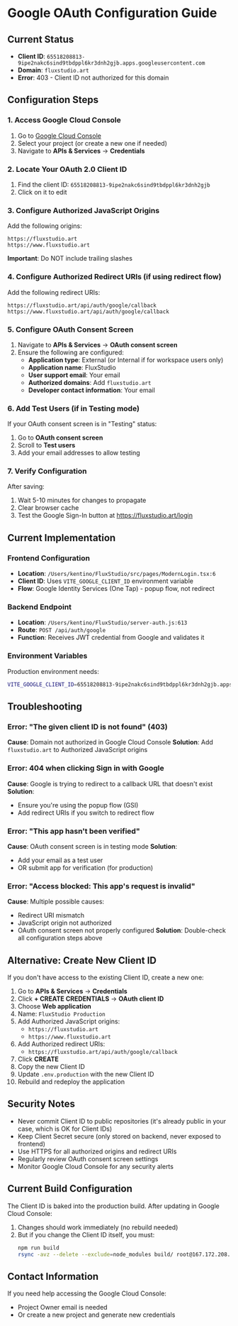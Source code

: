 # Google OAuth Configuration Guide

## Current Status
- **Client ID**: `65518208813-9ipe2nakc6sind9tbdppl6kr3dnh2gjb.apps.googleusercontent.com`
- **Domain**: `fluxstudio.art`
- **Error**: 403 - Client ID not authorized for this domain

## Configuration Steps

### 1. Access Google Cloud Console
1. Go to [Google Cloud Console](https://console.cloud.google.com/)
2. Select your project (or create a new one if needed)
3. Navigate to **APIs & Services** → **Credentials**

### 2. Locate Your OAuth 2.0 Client ID
1. Find the client ID: `65518208813-9ipe2nakc6sind9tbdppl6kr3dnh2gjb`
2. Click on it to edit

### 3. Configure Authorized JavaScript Origins
Add the following origins:

```
https://fluxstudio.art
https://www.fluxstudio.art
```

**Important**: Do NOT include trailing slashes

### 4. Configure Authorized Redirect URIs (if using redirect flow)
Add the following redirect URIs:

```
https://fluxstudio.art/api/auth/google/callback
https://www.fluxstudio.art/api/auth/google/callback
```

### 5. Configure OAuth Consent Screen
1. Navigate to **APIs & Services** → **OAuth consent screen**
2. Ensure the following are configured:
   - **Application type**: External (or Internal if for workspace users only)
   - **Application name**: FluxStudio
   - **User support email**: Your email
   - **Authorized domains**: Add `fluxstudio.art`
   - **Developer contact information**: Your email

### 6. Add Test Users (if in Testing mode)
If your OAuth consent screen is in "Testing" status:
1. Go to **OAuth consent screen**
2. Scroll to **Test users**
3. Add your email addresses to allow testing

### 7. Verify Configuration
After saving:
1. Wait 5-10 minutes for changes to propagate
2. Clear browser cache
3. Test the Google Sign-In button at https://fluxstudio.art/login

## Current Implementation

### Frontend Configuration
- **Location**: `/Users/kentino/FluxStudio/src/pages/ModernLogin.tsx:6`
- **Client ID**: Uses `VITE_GOOGLE_CLIENT_ID` environment variable
- **Flow**: Google Identity Services (One Tap) - popup flow, not redirect

### Backend Endpoint
- **Location**: `/Users/kentino/FluxStudio/server-auth.js:613`
- **Route**: `POST /api/auth/google`
- **Function**: Receives JWT credential from Google and validates it

### Environment Variables
Production environment needs:
```bash
VITE_GOOGLE_CLIENT_ID=65518208813-9ipe2nakc6sind9tbdppl6kr3dnh2gjb.apps.googleusercontent.com
```

## Troubleshooting

### Error: "The given client ID is not found" (403)
**Cause**: Domain not authorized in Google Cloud Console
**Solution**: Add `fluxstudio.art` to Authorized JavaScript origins

### Error: 404 when clicking Sign in with Google
**Cause**: Google is trying to redirect to a callback URL that doesn't exist
**Solution**:
- Ensure you're using the popup flow (GSI)
- Add redirect URIs if you switch to redirect flow

### Error: "This app hasn't been verified"
**Cause**: OAuth consent screen is in testing mode
**Solution**:
- Add your email as a test user
- OR submit app for verification (for production)

### Error: "Access blocked: This app's request is invalid"
**Cause**: Multiple possible causes:
- Redirect URI mismatch
- JavaScript origin not authorized
- OAuth consent screen not properly configured
**Solution**: Double-check all configuration steps above

## Alternative: Create New Client ID

If you don't have access to the existing Client ID, create a new one:

1. Go to **APIs & Services** → **Credentials**
2. Click **+ CREATE CREDENTIALS** → **OAuth client ID**
3. Choose **Web application**
4. Name: `FluxStudio Production`
5. Add Authorized JavaScript origins:
   - `https://fluxstudio.art`
   - `https://www.fluxstudio.art`
6. Add Authorized redirect URIs:
   - `https://fluxstudio.art/api/auth/google/callback`
7. Click **CREATE**
8. Copy the new Client ID
9. Update `.env.production` with the new Client ID
10. Rebuild and redeploy the application

## Security Notes

- Never commit Client ID to public repositories (it's already public in your case, which is OK for Client IDs)
- Keep Client Secret secure (only stored on backend, never exposed to frontend)
- Use HTTPS for all authorized origins and redirect URIs
- Regularly review OAuth consent screen settings
- Monitor Google Cloud Console for any security alerts

## Current Build Configuration

The Client ID is baked into the production build. After updating in Google Cloud Console:
1. Changes should work immediately (no rebuild needed)
2. But if you change the Client ID itself, you must:
   ```bash
   npm run build
   rsync -avz --delete --exclude=node_modules build/ root@167.172.208.61:/var/www/fluxstudio/
   ```

## Contact Information

If you need help accessing the Google Cloud Console:
- Project Owner email is needed
- Or create a new project and generate new credentials
